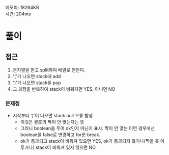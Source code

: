 메모리: 18264KB<br>
시간: 204ms

# 풀이
## 접근
1. 문자열을 받고 split하여 배열로 만든다.
2. '('가 나오면 stack에 add
3. ')'가 나오면 stack을 pop
4. 그 과정을 반복하여 stack이 비워지면 YES, 아니면 NO
### 문제점
- 시작부터 ')'이 나오면 stack null 오류 발생
    - 이것은 괄호의 짝이 안 맞는다는 뜻
    - 그러니 boolean을 두어 ok인지 아닌지 표시. 짝이 안 맞는 이런 경우에선 boolean을 false로 변경하고 for문 break.
    - ok가 통과되고 stack이 비워져 있으면 YES, ok가 통과되지 않거나(짝을 못 이루거나) stack이 비워져 있지 않으면 NO